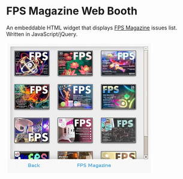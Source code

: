 FPS Magazine Web Booth
======================
An embeddable HTML widget that displays [FPS Magazine](http://fps-magazine.cf) issues list. Written in JavaScript/jQuery.

![Screenshot](screenshot.jpg)

